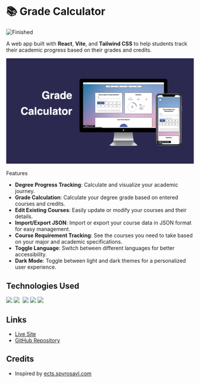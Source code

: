 # 📚 Grade Calculator

![Finished](https://img.shields.io/badge/Status-Finished-green?style=for-the-badge)

A web app built with **React**, **Vite**, and **Tailwind CSS** to help students track their academic progress based on their grades and credits.

<p align="center">
  <img src="./preview.jpg" alt="Grade Calculator Preview" width="600" />
</p

## Features

- **Degree Progress Tracking**: Calculate and visualize your academic journey.
- **Grade Calculation**: Calculate your degree grade based on entered courses and credits.
- **Edit Existing Courses**: Easily update or modify your courses and their details.
- **Import/Export JSON**: Import or export your course data in JSON format for easy management.
- **Course Requirement Tracking**: See the courses you need to take based on your major and academic specifications.
- **Toggle Language**: Switch between different languages for better accessibility.
- **Dark Mode**: Toggle between light and dark themes for a personalized user experience.

## Technologies Used

<p align="left">
  <img src="https://img.shields.io/badge/-react-%2320232a?logo=react&logoColor=%2361DAFB&style=for-the-badge" />
   <img src="https://img.shields.io/badge/-javascript-F7DF1E?logo=javascript&logoColor=black&style=for-the-badge" />&nbsp;
  <img src="https://img.shields.io/badge/Vite-646CFF?style=for-the-badge&logo=vite&logoColor=white" />
  <img src="https://img.shields.io/badge/Tailwind%20CSS-06B6D4?style=for-the-badge&logo=tailwindcss&logoColor=white" />
  <img src="https://img.shields.io/badge/-framer-05F?logo=framer&logoColor=white&style=for-the-badge" />&nbsp;
</p>

## Links

- [Live Site](https://sophiabanou.github.io/grade-calculator/)
- [GitHub Repository](https://github.com/sophiabanou/grade-calculator)

## Credits

- Inspired by [ects.spyrosavl.com](https://ects.spyrosavl.com/)
